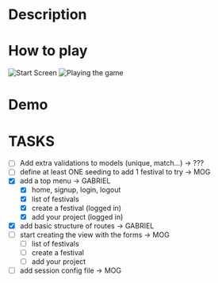 # Description

# How to play

![Start Screen]() ![Playing the game]()

# Demo

# TASKS

- [ ] Add extra validations to models (unique, match...) -> ???
- [ ] define at least ONE seeding to add 1 festival to try -> MOG
- [x] add a top menu -> GABRIEL
  - [x] home, signup, login, logout
  - [x] list of festivals
  - [x] create a festival (logged in)
  - [x] add your project (logged in)
- [x] add basic structure of routes -> GABRIEL
- [ ] start creating the view with the forms -> MOG
  - [ ] list of festivals
  - [ ] create a festival
  - [ ] add your project
- [ ] add session config file -> MOG
